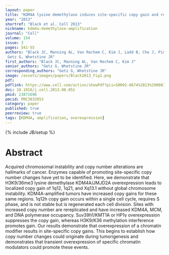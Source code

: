 ```yaml
---
layout: paper
title: "KDM4A lysine demethylase induces site-specific copy gain and rereplication of regions amplified in tumors"
year: "2013"
shortref: "Black et al. Cell 2013"
nickname: kdm4a-demethylase-amplification
journal: "Cell"
volume: 154
issue: 3
pages: 541-55
authors: "Black JC, Manning AL, Van Rechem C, Kim J, Ladd B, Cho J, Pineda CM, Murphy N, Daniels DL, Montagna C, Lewis PW, Glass K, Allis CD, Dyson NJ,
 Getz G, Whetstine JR"
first_authors: "Black JC, Manning AL, Van Rechem C, Kim J"
senior_authors: "Getz G, Whetstine JR"
corresponding_authors: "Getz G, Whetstine JR"
image: /assets/images/papers/Black2013_Fig1.png
pdf:
pdflink: https://www.cell.com/action/showPdf?pii=S0092-8674%2813%2900833-7
doi: 10.1016/j.cell.2013.06.051
pmid: 23871696
pmcid: PMC3832053
category: paper
published: true
peerreview: true
tags: [KDM4A, amplification, overexpression]
---
```

{% include JB/setup %}

# Abstract

Acquired chromosomal instability and copy number alterations are hallmarks of cancer. Enzymes capable of promoting site-specific copy number changes have yet to be identified. Here, we demonstrate that H3K9/36me3 lysine demethylase KDM4A/JMJD2A overexpression leads to localized copy gain of 1q12, 1q21, and Xq13.1 without global chromosome instability. KDM4A-amplified tumors have increased copy gains for these same regions. 1q12h copy gain occurs within a single cell cycle, requires S phase, and is not stable but is regenerated each cell division. Sites with increased copy number are rereplicated and have increased KDM4A, MCM, and DNA polymerase occupancy. Suv39h1/KMT1A or HP1γ overexpression suppresses the copy gain, whereas H3K9/K36 methylation interference promotes gain. Our results demonstrate that overexpression of a chromatin modifier results in site-specific copy gains. This begins to establish how copy number changes could originate during tumorigenesis and demonstrates that transient overexpression of specific chromatin modulators could promote these events.


